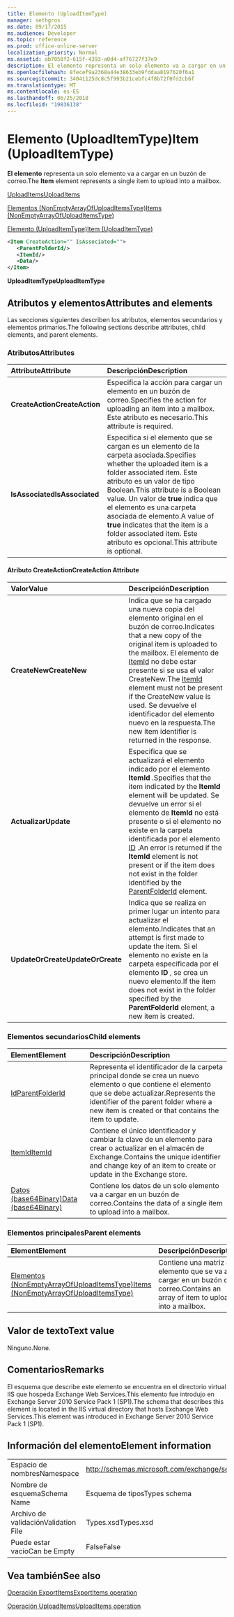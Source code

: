 ```yaml
---
title: Elemento (UploadItemType)
manager: sethgros
ms.date: 09/17/2015
ms.audience: Developer
ms.topic: reference
ms.prod: office-online-server
localization_priority: Normal
ms.assetid: ab7058f2-615f-4393-a0d4-af76727f37e9
description: El elemento representa un solo elemento va a cargar en un buzón de correo.
ms.openlocfilehash: 8fecef9a2368a44e38633eb9fddaa8197620f6a1
ms.sourcegitcommit: 34041125dc8c5f993b21cebfc4f8b72f0fd2cb6f
ms.translationtype: MT
ms.contentlocale: es-ES
ms.lasthandoff: 06/25/2018
ms.locfileid: "19836138"
---
```

# <a name="item-uploaditemtype"></a><span data-ttu-id="ae34c-103">Elemento (UploadItemType)</span><span class="sxs-lookup"><span data-stu-id="ae34c-103">Item (UploadItemType)</span></span>

<span data-ttu-id="ae34c-104">**El elemento** representa un solo elemento va a cargar en un buzón de correo.</span><span class="sxs-lookup"><span data-stu-id="ae34c-104">The **Item** element represents a single item to upload into a mailbox.</span></span> 
  
[<span data-ttu-id="ae34c-105">UploadItems</span><span class="sxs-lookup"><span data-stu-id="ae34c-105">UploadItems</span></span>](uploaditems.md)
  
[<span data-ttu-id="ae34c-106">Elementos (NonEmptyArrayOfUploadItemsType)</span><span class="sxs-lookup"><span data-stu-id="ae34c-106">Items (NonEmptyArrayOfUploadItemsType)</span></span>](items-nonemptyarrayofuploaditemstype.md)
  
[<span data-ttu-id="ae34c-107">Elemento (UploadItemType)</span><span class="sxs-lookup"><span data-stu-id="ae34c-107">Item (UploadItemType)</span></span>](item-uploaditemtype.md)
  
```XML
<Item CreateAction="" IsAssociated="">
   <ParentFolderId/>
   <ItemId/>
   <Data/>
</Item>
```

 <span data-ttu-id="ae34c-108">**UploadItemType**</span><span class="sxs-lookup"><span data-stu-id="ae34c-108">**UploadItemType**</span></span>
## <a name="attributes-and-elements"></a><span data-ttu-id="ae34c-109">Atributos y elementos</span><span class="sxs-lookup"><span data-stu-id="ae34c-109">Attributes and elements</span></span>

<span data-ttu-id="ae34c-110">Las secciones siguientes describen los atributos, elementos secundarios y elementos primarios.</span><span class="sxs-lookup"><span data-stu-id="ae34c-110">The following sections describe attributes, child elements, and parent elements.</span></span>
  
### <a name="attributes"></a><span data-ttu-id="ae34c-111">Atributos</span><span class="sxs-lookup"><span data-stu-id="ae34c-111">Attributes</span></span>

|<span data-ttu-id="ae34c-112">**Attribute**</span><span class="sxs-lookup"><span data-stu-id="ae34c-112">**Attribute**</span></span>|<span data-ttu-id="ae34c-113">**Descripción**</span><span class="sxs-lookup"><span data-stu-id="ae34c-113">**Description**</span></span>|
|:-----|:-----|
|<span data-ttu-id="ae34c-114">**CreateAction**</span><span class="sxs-lookup"><span data-stu-id="ae34c-114">**CreateAction**</span></span> <br/> |<span data-ttu-id="ae34c-115">Especifica la acción para cargar un elemento en un buzón de correo.</span><span class="sxs-lookup"><span data-stu-id="ae34c-115">Specifies the action for uploading an item into a mailbox.</span></span> <span data-ttu-id="ae34c-116">Este atributo es necesario.</span><span class="sxs-lookup"><span data-stu-id="ae34c-116">This attribute is required.</span></span>  <br/> |
|<span data-ttu-id="ae34c-117">**IsAssociated**</span><span class="sxs-lookup"><span data-stu-id="ae34c-117">**IsAssociated**</span></span> <br/> |<span data-ttu-id="ae34c-118">Especifica si el elemento que se cargan es un elemento de la carpeta asociada.</span><span class="sxs-lookup"><span data-stu-id="ae34c-118">Specifies whether the uploaded item is a folder associated item.</span></span> <span data-ttu-id="ae34c-119">Este atributo es un valor de tipo Boolean.</span><span class="sxs-lookup"><span data-stu-id="ae34c-119">This attribute is a Boolean value.</span></span> <span data-ttu-id="ae34c-120">Un valor de **true** indica que el elemento es una carpeta asociada de elemento.</span><span class="sxs-lookup"><span data-stu-id="ae34c-120">A value of **true** indicates that the item is a folder associated item.</span></span> <span data-ttu-id="ae34c-121">Este atributo es opcional.</span><span class="sxs-lookup"><span data-stu-id="ae34c-121">This attribute is optional.</span></span>  <br/> |
   
#### <a name="createaction-attribute"></a><span data-ttu-id="ae34c-122">Atributo CreateAction</span><span class="sxs-lookup"><span data-stu-id="ae34c-122">CreateAction Attribute</span></span>

|<span data-ttu-id="ae34c-123">**Valor**</span><span class="sxs-lookup"><span data-stu-id="ae34c-123">**Value**</span></span>|<span data-ttu-id="ae34c-124">**Descripción**</span><span class="sxs-lookup"><span data-stu-id="ae34c-124">**Description**</span></span>|
|:-----|:-----|
|<span data-ttu-id="ae34c-125">**CreateNew**</span><span class="sxs-lookup"><span data-stu-id="ae34c-125">**CreateNew**</span></span> <br/> |<span data-ttu-id="ae34c-126">Indica que se ha cargado una nueva copia del elemento original en el buzón de correo.</span><span class="sxs-lookup"><span data-stu-id="ae34c-126">Indicates that a new copy of the original item is uploaded to the mailbox.</span></span> <span data-ttu-id="ae34c-127">El elemento de [ItemId](itemid.md) no debe estar presente si se usa el valor CreateNew.</span><span class="sxs-lookup"><span data-stu-id="ae34c-127">The [ItemId](itemid.md) element must not be present if the CreateNew value is used.</span></span> <span data-ttu-id="ae34c-128">Se devuelve el identificador del elemento nuevo en la respuesta.</span><span class="sxs-lookup"><span data-stu-id="ae34c-128">The new item identifier is returned in the response.</span></span>  <br/> |
|<span data-ttu-id="ae34c-129">**Actualizar**</span><span class="sxs-lookup"><span data-stu-id="ae34c-129">**Update**</span></span> <br/> |<span data-ttu-id="ae34c-130">Especifica que se actualizará el elemento indicado por el elemento **ItemId** .</span><span class="sxs-lookup"><span data-stu-id="ae34c-130">Specifies that the item indicated by the **ItemId** element will be updated.</span></span> <span data-ttu-id="ae34c-131">Se devuelve un error si el elemento de **ItemId** no está presente o si el elemento no existe en la carpeta identificada por el elemento [ID](parentfolderid.md) .</span><span class="sxs-lookup"><span data-stu-id="ae34c-131">An error is returned if the **ItemId** element is not present or if the item does not exist in the folder identified by the [ParentFolderId](parentfolderid.md) element.</span></span>  <br/> |
|<span data-ttu-id="ae34c-132">**UpdateOrCreate**</span><span class="sxs-lookup"><span data-stu-id="ae34c-132">**UpdateOrCreate**</span></span> <br/> |<span data-ttu-id="ae34c-133">Indica que se realiza en primer lugar un intento para actualizar el elemento.</span><span class="sxs-lookup"><span data-stu-id="ae34c-133">Indicates that an attempt is first made to update the item.</span></span> <span data-ttu-id="ae34c-134">Si el elemento no existe en la carpeta especificada por el elemento **ID** , se crea un nuevo elemento.</span><span class="sxs-lookup"><span data-stu-id="ae34c-134">If the item does not exist in the folder specified by the **ParentFolderId** element, a new item is created.</span></span>  <br/> |
   
### <a name="child-elements"></a><span data-ttu-id="ae34c-135">Elementos secundarios</span><span class="sxs-lookup"><span data-stu-id="ae34c-135">Child elements</span></span>

|<span data-ttu-id="ae34c-136">**Element**</span><span class="sxs-lookup"><span data-stu-id="ae34c-136">**Element**</span></span>|<span data-ttu-id="ae34c-137">**Descripción**</span><span class="sxs-lookup"><span data-stu-id="ae34c-137">**Description**</span></span>|
|:-----|:-----|
|[<span data-ttu-id="ae34c-138">Id</span><span class="sxs-lookup"><span data-stu-id="ae34c-138">ParentFolderId</span></span>](parentfolderid.md) <br/> |<span data-ttu-id="ae34c-139">Representa el identificador de la carpeta principal donde se crea un nuevo elemento o que contiene el elemento que se debe actualizar.</span><span class="sxs-lookup"><span data-stu-id="ae34c-139">Represents the identifier of the parent folder where a new item is created or that contains the item to update.</span></span>  <br/> |
|[<span data-ttu-id="ae34c-140">ItemId</span><span class="sxs-lookup"><span data-stu-id="ae34c-140">ItemId</span></span>](itemid.md) <br/> |<span data-ttu-id="ae34c-141">Contiene el único identificador y cambiar la clave de un elemento para crear o actualizar en el almacén de Exchange.</span><span class="sxs-lookup"><span data-stu-id="ae34c-141">Contains the unique identifier and change key of an item to create or update in the Exchange store.</span></span>  <br/> |
|[<span data-ttu-id="ae34c-142">Datos (base64Binary)</span><span class="sxs-lookup"><span data-stu-id="ae34c-142">Data (base64Binary)</span></span>](data-base64binary.md) <br/> |<span data-ttu-id="ae34c-143">Contiene los datos de un solo elemento va a cargar en un buzón de correo.</span><span class="sxs-lookup"><span data-stu-id="ae34c-143">Contains the data of a single item to upload into a mailbox.</span></span>  <br/> |
   
### <a name="parent-elements"></a><span data-ttu-id="ae34c-144">Elementos principales</span><span class="sxs-lookup"><span data-stu-id="ae34c-144">Parent elements</span></span>

|<span data-ttu-id="ae34c-145">**Element**</span><span class="sxs-lookup"><span data-stu-id="ae34c-145">**Element**</span></span>|<span data-ttu-id="ae34c-146">**Descripción**</span><span class="sxs-lookup"><span data-stu-id="ae34c-146">**Description**</span></span>|
|:-----|:-----|
|[<span data-ttu-id="ae34c-147">Elementos (NonEmptyArrayOfUploadItemsType)</span><span class="sxs-lookup"><span data-stu-id="ae34c-147">Items (NonEmptyArrayOfUploadItemsType)</span></span>](items-nonemptyarrayofuploaditemstype.md) <br/> |<span data-ttu-id="ae34c-148">Contiene una matriz de elemento que se va a cargar en un buzón de correo.</span><span class="sxs-lookup"><span data-stu-id="ae34c-148">Contains an array of item to upload into a mailbox.</span></span>  <br/> |
   
## <a name="text-value"></a><span data-ttu-id="ae34c-149">Valor de texto</span><span class="sxs-lookup"><span data-stu-id="ae34c-149">Text value</span></span>

<span data-ttu-id="ae34c-150">Ninguno.</span><span class="sxs-lookup"><span data-stu-id="ae34c-150">None.</span></span>
  
## <a name="remarks"></a><span data-ttu-id="ae34c-151">Comentarios</span><span class="sxs-lookup"><span data-stu-id="ae34c-151">Remarks</span></span>

<span data-ttu-id="ae34c-152">El esquema que describe este elemento se encuentra en el directorio virtual IIS que hospeda Exchange Web Services.This elemento fue introdujo en Exchange Server 2010 Service Pack 1 (SP1).</span><span class="sxs-lookup"><span data-stu-id="ae34c-152">The schema that describes this element is located in the IIS virtual directory that hosts Exchange Web Services.This element was introduced in Exchange Server 2010 Service Pack 1 (SP1).</span></span>
  
## <a name="element-information"></a><span data-ttu-id="ae34c-153">Información del elemento</span><span class="sxs-lookup"><span data-stu-id="ae34c-153">Element information</span></span>

|||
|:-----|:-----|
|<span data-ttu-id="ae34c-154">Espacio de nombres</span><span class="sxs-lookup"><span data-stu-id="ae34c-154">Namespace</span></span>  <br/> |http://schemas.microsoft.com/exchange/services/2006/types  <br/> |
|<span data-ttu-id="ae34c-155">Nombre de esquema</span><span class="sxs-lookup"><span data-stu-id="ae34c-155">Schema Name</span></span>  <br/> |<span data-ttu-id="ae34c-156">Esquema de tipos</span><span class="sxs-lookup"><span data-stu-id="ae34c-156">Types schema</span></span>  <br/> |
|<span data-ttu-id="ae34c-157">Archivo de validación</span><span class="sxs-lookup"><span data-stu-id="ae34c-157">Validation File</span></span>  <br/> |<span data-ttu-id="ae34c-158">Types.xsd</span><span class="sxs-lookup"><span data-stu-id="ae34c-158">Types.xsd</span></span>  <br/> |
|<span data-ttu-id="ae34c-159">Puede estar vacío</span><span class="sxs-lookup"><span data-stu-id="ae34c-159">Can be Empty</span></span>  <br/> |<span data-ttu-id="ae34c-160">False</span><span class="sxs-lookup"><span data-stu-id="ae34c-160">False</span></span>  <br/> |
   
## <a name="see-also"></a><span data-ttu-id="ae34c-161">Vea también</span><span class="sxs-lookup"><span data-stu-id="ae34c-161">See also</span></span>



[<span data-ttu-id="ae34c-162">Operación ExportItems</span><span class="sxs-lookup"><span data-stu-id="ae34c-162">ExportItems operation</span></span>](exportitems-operation.md)
  
[<span data-ttu-id="ae34c-163">Operación UploadItems</span><span class="sxs-lookup"><span data-stu-id="ae34c-163">UploadItems operation</span></span>](uploaditems-operation.md)

